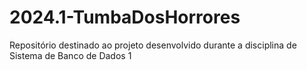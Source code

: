 # 2024.1-TumbaDosHorrores
Repositório destinado ao projeto desenvolvido durante a disciplina de Sistema de Banco de Dados 1
